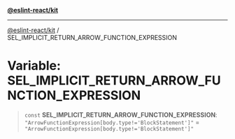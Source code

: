 [**@eslint-react/kit**](../README.md)

***

[@eslint-react/kit](../README.md) / SEL\_IMPLICIT\_RETURN\_ARROW\_FUNCTION\_EXPRESSION

# Variable: SEL\_IMPLICIT\_RETURN\_ARROW\_FUNCTION\_EXPRESSION

> `const` **SEL\_IMPLICIT\_RETURN\_ARROW\_FUNCTION\_EXPRESSION**: `"ArrowFunctionExpression[body.type!='BlockStatement']"` = `"ArrowFunctionExpression[body.type!='BlockStatement']"`
